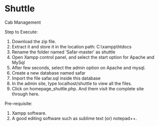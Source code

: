 # Shuttle
Cab Management

Step to Execute:
1)	Download the zip file.
2)	Extract it and store it in the location path: C:\xampp\htdocs
3)	Rename the folder named ‘Safar-master’ as shuttle
4)	Open Xampp control panel, and select the start option for Apache and MySql
5)	After few seconds, select the admin option on Apache and mysql.
6)	Create a new database named safar
7)	Import the file safar.sql inside this database
8)	In the admin site, type localhost/shuttle to view all the files.
9)	Click on homepage_shuttle.php. And them visit the complete site through here.

Pre-requisite: 
1)	Xampp software.
2)	A good editing software such as sublime text (or) notepad++.
